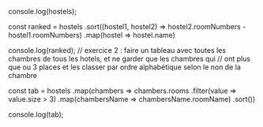 console.log(hostels);

const ranked = hostels
    .sort((hostel1, hostel2) => hostel2.roomNumbers - hostel1.roomNumbers)
    .map(hostel => hostel.name)




console.log(ranked);
// exercice 2 : faire un tableau avec toutes les chambres de tous les hotels, et ne garder que les chambres qui
// ont plus que ou 3 places et les classer par ordre alphabétique selon le non de la chambre

const tab = hostels
    .map(chambers => chambers.rooms
        .filter(value => value.size > 3)
            .map(chambersName => chambersName.roomName)
        .sort())


console.log(tab);
